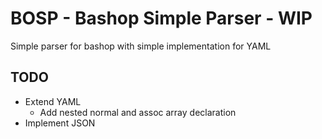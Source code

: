 # BOSP - Bashop Simple Parser - WIP

Simple parser for bashop with simple implementation for YAML

## TODO

* Extend YAML
    * Add nested normal and assoc array declaration
* Implement JSON